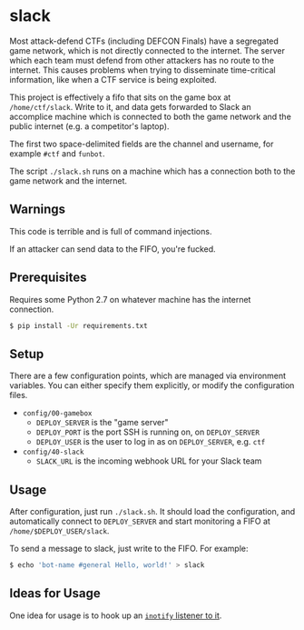 # slack

Most attack-defend CTFs (including DEFCON Finals) have a segregated game network, which is not directly connected to the internet.  The server which each team must defend from other attackers has no route to the internet.  This causes problems when trying to disseminate time-critical information, like when a CTF service is being exploited.

This project is effectively a fifo that sits on the game box at `/home/ctf/slack`.  Write to it, and data gets forwarded to Slack an accomplice machine which is connected to both the game network and the public internet (e.g. a competitor's laptop).

The first two space-delimited fields are the channel and username, for example `#ctf` and `funbot`.

The script `./slack.sh` runs on a machine which has a connection both to the game network and the internet.

## Warnings

This code is terrible and is full of command injections.

If an attacker can send data to the FIFO, you're fucked.

## Prerequisites

Requires some Python 2.7 on whatever machine has the internet connection.

```sh
$ pip install -Ur requirements.txt
```

## Setup

There are a few configuration points, which are managed via environment variables.  You can either specify them explicitly, or modify the configuration files.

- `config/00-gamebox`
    + `DEPLOY_SERVER` is the "game server"
    + `DEPLOY_PORT` is the port SSH is running on, on `DEPLOY_SERVER`
    + `DEPLOY_USER` is the user to log in as on `DEPLOY_SERVER`, e.g. `ctf`
- `config/40-slack`
    + `SLACK_URL` is the incoming webhook URL for your Slack team

## Usage

After configuration, just run `./slack.sh`.  It should load the configuration, and automatically connect to `DEPLOY_SERVER` and start monitoring a FIFO at `/home/$DEPLOY_USER/slack`.

To send a message to slack, just write to the FIFO.  For example:

```sh
$ echo 'bot-name #general Hello, world!' > slack
```

## Ideas for Usage

One idea for usage is to hook up an [`inotify` listener to it](https://github.com/samuraictf/inotifyd).
